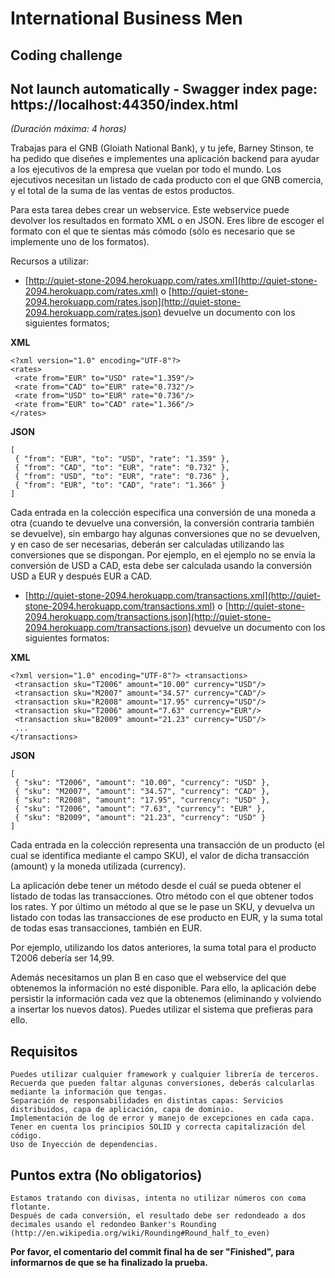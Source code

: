 # **International Business Men**
## Coding challenge

## Not launch automatically - Swagger index page: **https://localhost:44350/index.html**

*(Duración máxima: 4 horas)*

Trabajas para el GNB (Gloiath National Bank), y tu jefe, Barney Stinson, te ha pedido que diseñes e implementes una aplicación backend para ayudar a los ejecutivos de la empresa que vuelan por todo el mundo. Los ejecutivos necesitan un listado de cada producto con el que GNB comercia, y el total de la suma de las ventas de estos productos.

Para esta tarea debes crear un webservice. Este webservice puede devolver los resultados en formato XML o en JSON. Eres libre de escoger el formato con el que te sientas más cómodo (sólo es necesario que se implemente uno de los formatos).

Recursos a utilizar:

- [http://quiet-stone-2094.herokuapp.com/rates.xml](http://quiet-stone-2094.herokuapp.com/rates.xml) o [http://quiet-stone-2094.herokuapp.com/rates.json](http://quiet-stone-2094.herokuapp.com/rates.json) devuelve un documento con los siguientes formatos;

**XML**
```
<?xml version="1.0" encoding="UTF-8"?>
<rates>
 <rate from="EUR" to="USD" rate="1.359"/>
 <rate from="CAD" to="EUR" rate="0.732"/>
 <rate from="USD" to="EUR" rate="0.736"/>
 <rate from="EUR" to="CAD" rate="1.366"/>
</rates>
```

**JSON**
```
[
 { "from": "EUR", "to": "USD", "rate": "1.359" },
 { "from": "CAD", "to": "EUR", "rate": "0.732" },
 { "from": "USD", "to": "EUR", "rate": "0.736" },
 { "from": "EUR", "to": "CAD", "rate": "1.366" }
]
```

Cada entrada en la colección especifica una conversión de una moneda a otra (cuando te devuelve una conversión, la conversión contraria también se devuelve), sin embargo hay algunas conversiones que no se devuelven, y en caso de ser necesarias, deberán ser calculadas utilizando las conversiones que se dispongan. Por ejemplo, en el ejemplo no se envía la conversión de USD a CAD, esta debe ser calculada usando la conversión USD a EUR y después EUR a CAD.

- [http://quiet-stone-2094.herokuapp.com/transactions.xml](http://quiet-stone-2094.herokuapp.com/transactions.xml) o [http://quiet-stone-2094.herokuapp.com/transactions.json](http://quiet-stone-2094.herokuapp.com/transactions.json) devuelve un documento con los siguientes formatos:

**XML**
```
<?xml version="1.0" encoding="UTF-8"?> <transactions>
 <transaction sku="T2006" amount="10.00" currency="USD"/>
 <transaction sku="M2007" amount="34.57" currency="CAD"/>
 <transaction sku="R2008" amount="17.95" currency="USD"/>
 <transaction sku="T2006" amount="7.63" currency="EUR"/>
 <transaction sku="B2009" amount="21.23" currency="USD"/>
 ...
</transactions>
```

**JSON**
```
[
 { "sku": "T2006", "amount": "10.00", "currency": "USD" },
 { "sku": "M2007", "amount": "34.57", "currency": "CAD" },
 { "sku": "R2008", "amount": "17.95", "currency": "USD" },
 { "sku": "T2006", "amount": "7.63", "currency": "EUR" },
 { "sku": "B2009", "amount": "21.23", "currency": "USD" }
]
```

Cada entrada en la colección representa una transacción de un producto (el cual se identifica mediante el campo SKU), el valor de dicha transacción (amount) y la moneda utilizada (currency).

La aplicación debe tener un método desde el cuál se pueda obtener el listado de todas las transacciones. Otro método con el que obtener todos los rates. Y por último un método al que se le pase un SKU, y devuelva un listado con todas las transacciones de ese producto en EUR, y la suma total de todas esas transacciones, también en EUR.

Por ejemplo, utilizando los datos anteriores, la suma total para el producto T2006 debería ser 14,99.

Además necesitamos un plan B en caso que el webservice del que obtenemos la información no esté disponible. Para ello, la aplicación debe persistir la información cada vez que la obtenemos (eliminando y volviendo a insertar los nuevos datos). Puedes utilizar el sistema que prefieras para ello.

## **Requisitos**

    Puedes utilizar cualquier framework y cualquier librería de terceros.
    Recuerda que pueden faltar algunas conversiones, deberás calcularlas mediante la información que tengas.
    Separación de responsabilidades en distintas capas: Servicios distribuidos, capa de aplicación, capa de dominio.
    Implementación de log de error y manejo de excepciones en cada capa.
    Tener en cuenta los principios SOLID y correcta capitalización del código.
    Uso de Inyección de dependencias.

## **Puntos extra (No obligatorios)**

    Estamos tratando con divisas, intenta no utilizar números con coma flotante.
    Después de cada conversión, el resultado debe ser redondeado a dos decimales usando el redondeo Banker's Rounding (http://en.wikipedia.org/wiki/Rounding#Round_half_to_even)
    
 **Por favor, el comentario del commit final ha de ser "Finished", para informarnos de que se ha finalizado la prueba.**
